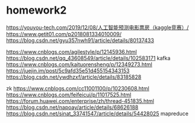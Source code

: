 # homework2
https://youyou-tech.com/2019/12/08/人工智能预测电影票房（kaggle竞赛）/
https://www.getit01.com/p2018081334010009/
https://blog.csdn.net/gyu357nwh91/article/details/80137433

https://www.cnblogs.com/agilestyle/p/12145936.html
https://blog.csdn.net/qq_43608549/article/details/102583171
kafka  https://www.cnblogs.com/kaituorensheng/p/12349273.html https://juejin.im/post/5c9afd35e51d455154343153 https://blog.csdn.net/ywdhzxf/article/details/83185828

zk https://www.cnblogs.com/cc11001100/p/10230608.html
https://www.cnblogs.com/feifeicui/p/11017525.html
https://forum.huawei.com/enterprise/zh/thread-451835.html
https://blog.csdn.net/napoay/article/details/68626188
https://blog.csdn.net/sinat_33741547/article/details/54428025 mapreduce
